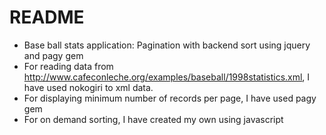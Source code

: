 # README

* Base ball stats application: Pagination with backend sort using jquery and pagy gem
* For reading data from http://www.cafeconleche.org/examples/baseball/1998statistics.xml, I have used nokogiri to xml data.
* For displaying minimum number of records per page, I have used pagy gem
* For on demand sorting, I have created my own using javascript


